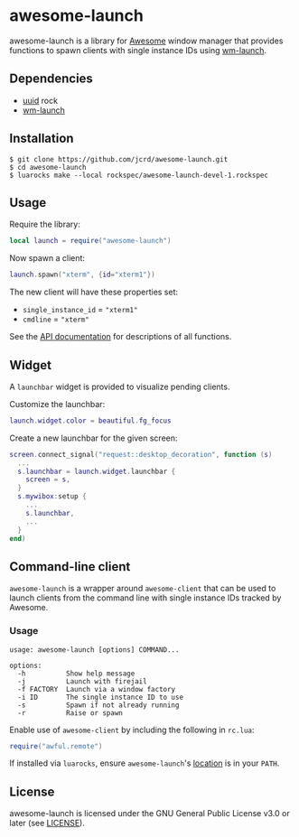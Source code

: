 # awesome-launch

awesome-launch is a library for [Awesome](https://github.com/awesomeWM/awesome)
window manager that provides functions to spawn clients with single instance
IDs using [wm-launch](https://github.com/jcrd/wm-launch).

## Dependencies

* [uuid](https://luarocks.org/modules/tieske/uuid) rock
* [wm-launch](https://github.com/jcrd/wm-launch)

## Installation

```
$ git clone https://github.com/jcrd/awesome-launch.git
$ cd awesome-launch
$ luarocks make --local rockspec/awesome-launch-devel-1.rockspec
```

## Usage

Require the library:
```lua
local launch = require("awesome-launch")
```

Now spawn a client:
```lua
launch.spawn("xterm", {id="xterm1"})
```
The new client will have these properties set:
* `single_instance_id` = `"xterm1"`
* `cmdline` = `"xterm"`

See the [API documentation](https://jcrd.github.io/awesome-launch/) for
descriptions of all functions.

## Widget

A `launchbar` widget is provided to visualize pending clients.

Customize the launchbar:
```lua
launch.widget.color = beautiful.fg_focus
```

Create a new launchbar for the given screen:
```lua
screen.connect_signal("request::desktop_decoration", function (s)
  ...
  s.launchbar = launch.widget.launchbar {
    screen = s,
  }
  s.mywibox:setup {
    ...
    s.launchbar,
    ...
  }
end)
```

## Command-line client

`awesome-launch` is a wrapper around `awesome-client` that can be used to
launch clients from the command line with single instance IDs tracked by
Awesome.

### Usage

```
usage: awesome-launch [options] COMMAND...

options:
  -h          Show help message
  -j          Launch with firejail
  -f FACTORY  Launch via a window factory
  -i ID       The single instance ID to use
  -s          Spawn if not already running
  -r          Raise or spawn
```

Enable use of `awesome-client` by including the following in `rc.lua`:
```lua
require("awful.remote")
```

If installed via `luarocks`, ensure `awesome-launch`'s [location][1] is in your
`PATH`.

[1]: https://github.com/luarocks/luarocks/wiki/File-locations#Path_where_commandline_scripts_are_installed

## License

awesome-launch is licensed under the GNU General Public License v3.0 or later
(see [LICENSE](LICENSE)).
